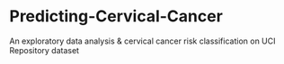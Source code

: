 # Predicting-Cervical-Cancer
An exploratory data analysis & cervical cancer risk classification on UCI Repository dataset
